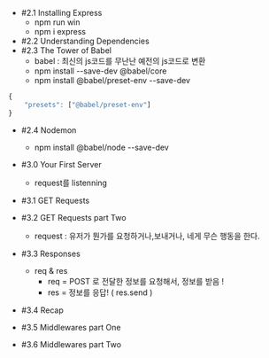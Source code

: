 - #2.1 Installing Express
    - npm run win
    - npm i express
- #2.2 Understanding Dependencies
- #2.3 The Tower of Babel
    - babel : 최신의 js코드를 무난난 예전의 js코드로 변환
    - npm install --save-dev @babel/core
    - npm install @babel/preset-env --save-dev
``` javascript
{
    "presets": ["@babel/preset-env"]
}
```
- #2.4 Nodemon
    - npm install @babel/node --save-dev

- #3.0 Your First Server
    - request를 listenning
- #3.1 GET Requests
    
- #3.2 GET Requests part Two
    - request : 유저가 뭔가를 요청하거나,보내거나, 네게 무슨 행동을 한다.
- #3.3 Responses
    - req & res
        - req = POST 로 전달한 정보를 요청해서, 정보를 받음 !
        - res = 정보를 응답! ( res.send )
- #3.4 Recap
- #3.5 Middlewares part One
- #3.6 Middlewares part Two